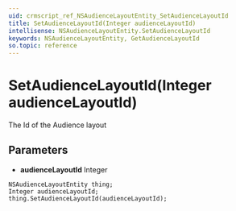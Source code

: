```yaml
---
uid: crmscript_ref_NSAudienceLayoutEntity_SetAudienceLayoutId
title: SetAudienceLayoutId(Integer audienceLayoutId)
intellisense: NSAudienceLayoutEntity.SetAudienceLayoutId
keywords: NSAudienceLayoutEntity, GetAudienceLayoutId
so.topic: reference
---
```


# SetAudienceLayoutId(Integer audienceLayoutId)

The Id of the Audience layout

## Parameters

* **audienceLayoutId** Integer

```crmscript
NSAudienceLayoutEntity thing;
Integer audienceLayoutId;
thing.SetAudienceLayoutId(audienceLayoutId);
```


